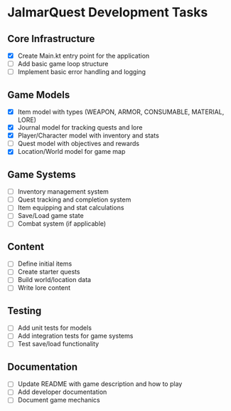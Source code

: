 # JalmarQuest Development Tasks

## Core Infrastructure
- [x] Create Main.kt entry point for the application
- [ ] Add basic game loop structure
- [ ] Implement basic error handling and logging

## Game Models
- [x] Item model with types (WEAPON, ARMOR, CONSUMABLE, MATERIAL, LORE)
- [x] Journal model for tracking quests and lore
- [x] Player/Character model with inventory and stats
- [ ] Quest model with objectives and rewards
- [x] Location/World model for game map

## Game Systems
- [ ] Inventory management system
- [ ] Quest tracking and completion system
- [ ] Item equipping and stat calculations
- [ ] Save/Load game state
- [ ] Combat system (if applicable)

## Content
- [ ] Define initial items
- [ ] Create starter quests
- [ ] Build world/location data
- [ ] Write lore content

## Testing
- [ ] Add unit tests for models
- [ ] Add integration tests for game systems
- [ ] Test save/load functionality

## Documentation
- [ ] Update README with game description and how to play
- [ ] Add developer documentation
- [ ] Document game mechanics
